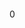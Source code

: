 <div>
    <a href="/" title="normal homepage"><svg xmlns="http://www.w3.org/2000/svg" class="icon icon-normal"><use href="/icons.svg#normal"></use></svg></a>
    <div>
        <p class="header-cart">0</p>
        <svg xmlns="http://www.w3.org/2000/svg" class="icon icon-cone"><use href="/icons.svg#cone"></use></svg>
    </p>
</div>